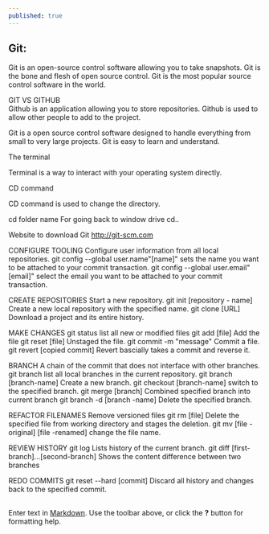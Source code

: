 ```yaml
---
published: true
---
```

## Git:
Git is an open-source control software allowing you to take snapshots.
Git is the bone and flesh of open source control.
Git is the most popular source control software in the world.

GIT VS GITHUB	
Github is an application allowing you to store repositories.
Github is used to allow other people to add to the project.

Git is a open source control software designed to handle everything from small to very large projects.
Git is easy to learn and understand.

The terminal

Terminal is a way to interact with your operating system directly.

CD command

CD command is used to change the directory.

cd folder name 
For going back to window drive 
cd..

Website to download Git 
http://git-scm.com

CONFIGURE TOOLING
Configure user information from all local repositories.
git config --global user.name"[name]"
sets the name you want to be attached to your commit transaction.
git config --global user.email"[email]"
select the email you want to be attached to your commit transaction.

CREATE REPOSITORIES
Start a new repository.
git init [repository - name]
Create a new local repository with the specified name.
git clone [URL]
Download a project and its entire history.

MAKE CHANGES
git status
list all new or modified files
git add [file]
Add the file
git reset [file]
Unstaged the file.
git commit -m "message"
Commit a file.
git revert [copied commit]
Revert bascially takes a commit and reverse it.

BRANCH
A chain of the commit that does not interface with other branches.
git branch 
list all local branches in the current repository.
git branch [branch-name]
Create a new branch.
git checkout [branch-name]
switch to the specified branch.
git merge [branch]
Combined specified branch into current branch
git branch -d [branch -name]
Delete the specified branch.


REFACTOR FILENAMES
Remove versioned files
git rm [file]
Delete the specified file from working directory and stages the deletion.
git mv [file - original] [file -renamed]
change the file name.

REVIEW HISTORY
git log 
Lists history of the current branch.
git diff [first- branch]...[second-branch]
Shows the content difference between two branches

REDO COMMITS
git reset --hard [commit]
Discard all history and changes back to the specified commit.
 

##



Enter text in [Markdown](http://daringfireball.net/projects/markdown/). Use the toolbar above, or click the **?** button for formatting help.
